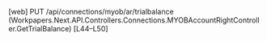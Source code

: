 [web] PUT /api/connections/myob/ar/trialbalance  (Workpapers.Next.API.Controllers.Connections.MYOBAccountRightController.GetTrialBalance)  [L44–L50]

